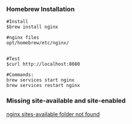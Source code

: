 ### Homebrew Installation
```vim
#Install
$brew install nginx

#nginx files
opt/homebrew/etc/nginx/


#Test
$curl http://localhost:8080

#Commands:
brew services start nginx
brew services restart nginx
```

### Missing site-available and site-enabled

[nginx sites-available folder not found](https://gist.github.com/sanrandry/bd4350a591f62eb259e48cd9fbfcd642)
